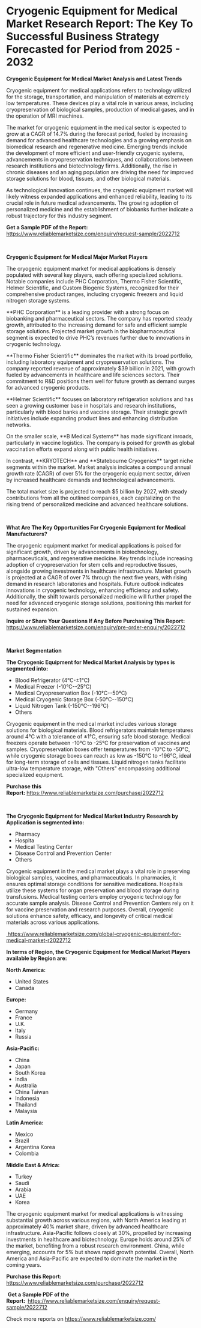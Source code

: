 <p><h1>Cryogenic Equipment for Medical Market Research Report: The Key To Successful Business Strategy Forecasted for Period from 2025 - 2032</h1></p><p><strong>Cryogenic Equipment for Medical Market Analysis and Latest Trends</strong></p>
<p><p>Cryogenic equipment for medical applications refers to technology utilized for the storage, transportation, and manipulation of materials at extremely low temperatures. These devices play a vital role in various areas, including cryopreservation of biological samples, production of medical gases, and in the operation of MRI machines. </p><p>The market for cryogenic equipment in the medical sector is expected to grow at a CAGR of 14.7% during the forecast period, fueled by increasing demand for advanced healthcare technologies and a growing emphasis on biomedical research and regenerative medicine. Emerging trends include the development of more efficient and user-friendly cryogenic systems, advancements in cryopreservation techniques, and collaborations between research institutions and biotechnology firms. Additionally, the rise in chronic diseases and an aging population are driving the need for improved storage solutions for blood, tissues, and other biological materials. </p><p>As technological innovation continues, the cryogenic equipment market will likely witness expanded applications and enhanced reliability, leading to its crucial role in future medical advancements. The growing adoption of personalized medicine and the establishment of biobanks further indicate a robust trajectory for this industry segment.</p></p>
<p><strong>Get a Sample PDF of the Report:&nbsp;</strong> <a href="https://www.reliablemarketsize.com/enquiry/request-sample/2022712?utm_campaign=3101&utm_medium=2&utm_source=Github&utm_content=ia&utm_term=29032025&utm_id=cryogenic-equipment-for-medical">https://www.reliablemarketsize.com/enquiry/request-sample/2022712</a></p>
<p>&nbsp;</p>
<p><strong>Cryogenic Equipment for Medical Major Market Players</strong></p>
<p><p>The cryogenic equipment market for medical applications is densely populated with several key players, each offering specialized solutions. Notable companies include PHC Corporation, Thermo Fisher Scientific, Helmer Scientific, and Custom Biogenic Systems, recognized for their comprehensive product ranges, including cryogenic freezers and liquid nitrogen storage systems.</p><p>**PHC Corporation** is a leading provider with a strong focus on biobanking and pharmaceutical sectors. The company has reported steady growth, attributed to the increasing demand for safe and efficient sample storage solutions. Projected market growth in the biopharmaceutical segment is expected to drive PHC’s revenues further due to innovations in cryogenic technology.</p><p>**Thermo Fisher Scientific** dominates the market with its broad portfolio, including laboratory equipment and cryopreservation solutions. The company reported revenue of approximately $39 billion in 2021, with growth fueled by advancements in healthcare and life sciences sectors. Their commitment to R&D positions them well for future growth as demand surges for advanced cryogenic products.</p><p>**Helmer Scientific** focuses on laboratory refrigeration solutions and has seen a growing customer base in hospitals and research institutions, particularly with blood banks and vaccine storage. Their strategic growth initiatives include expanding product lines and enhancing distribution networks.</p><p>On the smaller scale, **B Medical Systems** has made significant inroads, particularly in vaccine logistics. The company is poised for growth as global vaccination efforts expand along with public health initiatives.</p><p>In contrast, **KRYOTECH** and **Statebourne Cryogenics** target niche segments within the market. Market analysis indicates a compound annual growth rate (CAGR) of over 5% for the cryogenic equipment sector, driven by increased healthcare demands and technological advancements.</p><p>The total market size is projected to reach $5 billion by 2027, with steady contributions from all the outlined companies, each capitalizing on the rising trend of personalized medicine and advanced healthcare solutions.</p></p>
<p>&nbsp;</p>
<p><strong>What Are The Key Opportunities For Cryogenic Equipment for Medical Manufacturers?</strong></p>
<p><p>The cryogenic equipment market for medical applications is poised for significant growth, driven by advancements in biotechnology, pharmaceuticals, and regenerative medicine. Key trends include increasing adoption of cryopreservation for stem cells and reproductive tissues, alongside growing investments in healthcare infrastructure. Market growth is projected at a CAGR of over 7% through the next five years, with rising demand in research laboratories and hospitals. Future outlook indicates innovations in cryogenic technology, enhancing efficiency and safety. Additionally, the shift towards personalized medicine will further propel the need for advanced cryogenic storage solutions, positioning this market for sustained expansion.</p></p>
<p><strong>Inquire or Share Your Questions If Any Before Purchasing This Report:</strong> <a href="https://www.reliablemarketsize.com/enquiry/pre-order-enquiry/2022712?utm_campaign=3101&utm_medium=2&utm_source=Github&utm_content=ia&utm_term=29032025&utm_id=cryogenic-equipment-for-medical">https://www.reliablemarketsize.com/enquiry/pre-order-enquiry/2022712</a></p>
<p>&nbsp;</p>
<p><strong>Market Segmentation</strong></p>
<p><strong>The Cryogenic Equipment for Medical Market Analysis by types is segmented into:</strong></p>
<p><ul><li>Blood Refrigerator (4℃-±1℃)</li><li>Medical Freezer (-10℃--25℃)</li><li>Medical Cryopreservation Box (-10℃--50℃)</li><li>Medical Cryogenic Storage Box (-50℃--150℃)</li><li>Liquid Nitrogen Tank (-150℃--196℃)</li><li>Others</li></ul></p>
<p><p>Cryogenic equipment in the medical market includes various storage solutions for biological materials. Blood refrigerators maintain temperatures around 4℃ with a tolerance of ±1℃, ensuring safe blood storage. Medical freezers operate between -10℃ to -25℃ for preservation of vaccines and samples. Cryopreservation boxes offer temperatures from -10℃ to -50℃, while cryogenic storage boxes can reach as low as -150℃ to -196℃, ideal for long-term storage of cells and tissues. Liquid nitrogen tanks facilitate ultra-low temperature storage, with "Others" encompassing additional specialized equipment.</p></p>
<p><strong>Purchase this Report:&nbsp;</strong><a href="https://www.reliablemarketsize.com/purchase/2022712?utm_campaign=3101&utm_medium=2&utm_source=Github&utm_content=ia&utm_term=29032025&utm_id=cryogenic-equipment-for-medical">https://www.reliablemarketsize.com/purchase/2022712</a></p>
<p>&nbsp;</p>
<p><strong>The Cryogenic Equipment for Medical Market Industry Research by Application is segmented into:</strong></p>
<p><ul><li>Pharmacy</li><li>Hospita</li><li>Medical Testing Center</li><li>Disease Control and Prevention Center</li><li>Others</li></ul></p>
<p><p>Cryogenic equipment in the medical market plays a vital role in preserving biological samples, vaccines, and pharmaceuticals. In pharmacies, it ensures optimal storage conditions for sensitive medications. Hospitals utilize these systems for organ preservation and blood storage during transfusions. Medical testing centers employ cryogenic technology for accurate sample analysis. Disease Control and Prevention Centers rely on it for vaccine preservation and research purposes. Overall, cryogenic solutions enhance safety, efficacy, and longevity of critical medical materials across various applications.</p></p>
<p><a href="https://www.reliablemarketsize.com/global-cryogenic-equipment-for-medical-market-r2022712?utm_campaign=3101&utm_medium=2&utm_source=Github&utm_content=ia&utm_term=29032025&utm_id=cryogenic-equipment-for-medical">&nbsp;https://www.reliablemarketsize.com/global-cryogenic-equipment-for-medical-market-r2022712</a></p>
<p><strong>In terms of Region, the Cryogenic Equipment for Medical Market Players available by Region are:</strong></p>
<p>
    <p> <strong> North America: </strong>
        <ul>
            <li>United States</li>
            <li>Canada</li>
        </ul>
        </p> 
    <p> <strong> Europe: </strong>
        <ul>
            <li>Germany</li>
            <li>France</li>
            <li>U.K.</li>
            <li>Italy</li>
            <li>Russia</li>
        </ul>
        </p> 
    <p> <strong> Asia-Pacific: </strong>
        <ul>
            <li>China</li>
            <li>Japan</li>
            <li>South Korea</li>
            <li>India</li>
            <li>Australia</li>
            <li>China Taiwan</li>
            <li>Indonesia</li>
            <li>Thailand</li>
            <li>Malaysia</li>
        </ul>
        </p> 
    <p> <strong> Latin America: </strong>
        <ul>
            <li>Mexico</li>
            <li>Brazil</li>
            <li>Argentina Korea</li>
            <li>Colombia</li>
        </ul>
        </p> 
    <p> <strong> Middle East & Africa: </strong>
        <ul>
            <li>Turkey</li>
            <li>Saudi</li>
            <li>Arabia</li>
            <li>UAE</li>
            <li>Korea</li>
        </ul>
    </p>
    </p>
<p><p>The cryogenic equipment market for medical applications is witnessing substantial growth across various regions, with North America leading at approximately 40% market share, driven by advanced healthcare infrastructure. Asia-Pacific follows closely at 30%, propelled by increasing investments in healthcare and biotechnology. Europe holds around 25% of the market, benefiting from a robust research environment. China, while emerging, accounts for 5% but shows rapid growth potential. Overall, North America and Asia-Pacific are expected to dominate the market in the coming years.</p></p>
<p><strong>Purchase this Report: </strong><a href="https://www.reliablemarketsize.com/purchase/2022712?utm_campaign=3101&utm_medium=2&utm_source=Github&utm_content=ia&utm_term=29032025&utm_id=cryogenic-equipment-for-medical">https://www.reliablemarketsize.com/purchase/2022712</a></p>
<p>&nbsp;<strong>Get a Sample PDF of the Report:&nbsp;&nbsp;</strong><a href="https://www.reliablemarketsize.com/enquiry/request-sample/2022712?utm_campaign=3101&utm_medium=2&utm_source=Github&utm_content=ia&utm_term=29032025&utm_id=cryogenic-equipment-for-medical">https://www.reliablemarketsize.com/enquiry/request-sample/2022712</a></p>
<p><strong></strong></p>
<p>Check more reports on <a href="https://www.reliablemarketsize.com/?utm_campaign=3101&utm_medium=2&utm_source=Github&utm_content=ia&utm_term=29032025&utm_id=cryogenic-equipment-for-medical">https://www.reliablemarketsize.com/</a></p>